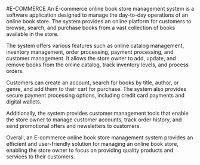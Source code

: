 #E-COMMERCE
An E-commerce online book store management system is a software application designed to manage the day-to-day operations of an online book store. The system provides an online platform for customers to browse, search, and purchase books from a vast collection of books available in the store.

The system offers various features such as online catalog management, inventory management, order processing, payment processing, and customer management. It allows the store owner to add, update, and remove books from the online catalog, track inventory levels, and process orders.

Customers can create an account, search for books by title, author, or genre, and add them to their cart for purchase. The system also provides secure payment processing options, including credit card payments and digital wallets.

Additionally, the system provides customer management tools that enable the store owner to manage customer accounts, track order history, and send promotional offers and newsletters to customers.

Overall, an E-commerce online book store management system provides an efficient and user-friendly solution for managing an online book store, enabling the store owner to focus on providing quality products and services to their customers.
